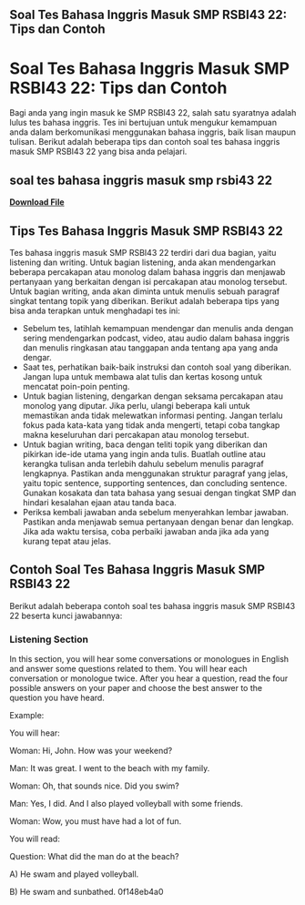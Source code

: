 ## Soal Tes Bahasa Inggris Masuk SMP RSBI43 22: Tips dan Contoh

  
# Soal Tes Bahasa Inggris Masuk SMP RSBI43 22: Tips dan Contoh
 
Bagi anda yang ingin masuk ke SMP RSBI43 22, salah satu syaratnya adalah lulus tes bahasa inggris. Tes ini bertujuan untuk mengukur kemampuan anda dalam berkomunikasi menggunakan bahasa inggris, baik lisan maupun tulisan. Berikut adalah beberapa tips dan contoh soal tes bahasa inggris masuk SMP RSBI43 22 yang bisa anda pelajari.
 
## soal tes bahasa inggris masuk smp rsbi43 22


[**Download File**](https://www.google.com/url?q=https%3A%2F%2Furllio.com%2F2tK3Kx&sa=D&sntz=1&usg=AOvVaw2vBs3V4gM4iBvfCkfQj-0i)

 
## Tips Tes Bahasa Inggris Masuk SMP RSBI43 22
 
Tes bahasa inggris masuk SMP RSBI43 22 terdiri dari dua bagian, yaitu listening dan writing. Untuk bagian listening, anda akan mendengarkan beberapa percakapan atau monolog dalam bahasa inggris dan menjawab pertanyaan yang berkaitan dengan isi percakapan atau monolog tersebut. Untuk bagian writing, anda akan diminta untuk menulis sebuah paragraf singkat tentang topik yang diberikan. Berikut adalah beberapa tips yang bisa anda terapkan untuk menghadapi tes ini:
 
- Sebelum tes, latihlah kemampuan mendengar dan menulis anda dengan sering mendengarkan podcast, video, atau audio dalam bahasa inggris dan menulis ringkasan atau tanggapan anda tentang apa yang anda dengar.
- Saat tes, perhatikan baik-baik instruksi dan contoh soal yang diberikan. Jangan lupa untuk membawa alat tulis dan kertas kosong untuk mencatat poin-poin penting.
- Untuk bagian listening, dengarkan dengan seksama percakapan atau monolog yang diputar. Jika perlu, ulangi beberapa kali untuk memastikan anda tidak melewatkan informasi penting. Jangan terlalu fokus pada kata-kata yang tidak anda mengerti, tetapi coba tangkap makna keseluruhan dari percakapan atau monolog tersebut.
- Untuk bagian writing, baca dengan teliti topik yang diberikan dan pikirkan ide-ide utama yang ingin anda tulis. Buatlah outline atau kerangka tulisan anda terlebih dahulu sebelum menulis paragraf lengkapnya. Pastikan anda menggunakan struktur paragraf yang jelas, yaitu topic sentence, supporting sentences, dan concluding sentence. Gunakan kosakata dan tata bahasa yang sesuai dengan tingkat SMP dan hindari kesalahan ejaan atau tanda baca.
- Periksa kembali jawaban anda sebelum menyerahkan lembar jawaban. Pastikan anda menjawab semua pertanyaan dengan benar dan lengkap. Jika ada waktu tersisa, coba perbaiki jawaban anda jika ada yang kurang tepat atau jelas.

## Contoh Soal Tes Bahasa Inggris Masuk SMP RSBI43 22
 
Berikut adalah beberapa contoh soal tes bahasa inggris masuk SMP RSBI43 22 beserta kunci jawabannya:
 
### Listening Section
 
In this section, you will hear some conversations or monologues in English and answer some questions related to them. You will hear each conversation or monologue twice. After you hear a question, read the four possible answers on your paper and choose the best answer to the question you have heard.
 
Example:
 
You will hear:
 
Woman: Hi, John. How was your weekend?
 
Man: It was great. I went to the beach with my family.
 
Woman: Oh, that sounds nice. Did you swim?
 
Man: Yes, I did. And I also played volleyball with some friends.
 
Woman: Wow, you must have had a lot of fun.
 
You will read:
 
Question: What did the man do at the beach?
 
A) He swam and played volleyball.
 
B) He swam and sunbathed.
 0f148eb4a0
